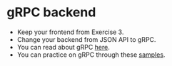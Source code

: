 # gRPC backend

- Keep your frontend from Exercise 3.
- Change your backend from JSON API to gRPC.
- You can read about gRPC [here](https://docs.microsoft.com/en-us/aspnet/core/grpc/?view=aspnetcore-6.0).
- You can practice on gRPC through these [samples](https://github.com/dodyg/practical-aspnetcore/tree/net6.0/projects/grpc).
